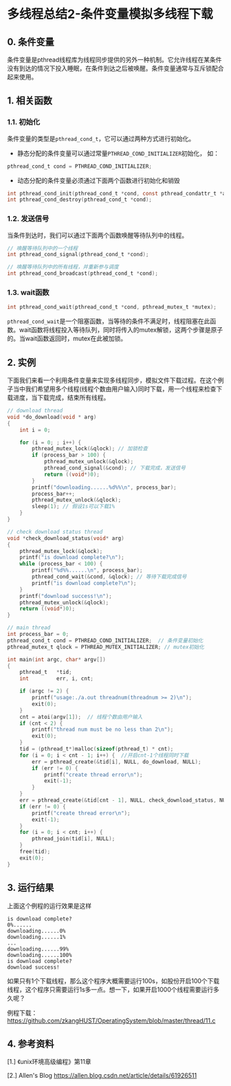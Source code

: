 # 多线程总结2-条件变量模拟多线程下载

## 0. 条件变量

条件变量是pthread线程库为线程同步提供的另外一种机制。它允许线程在某条件没有到达的情况下投入睡眠，在条件到达之后被唤醒。条件变量通常与互斥锁配合起来使用。

## 1. 相关函数

### 1.1. 初始化

条件变量的类型是`pthread_cond_t`，它可以通过两种方式进行初始化。

- 静态分配的条件变量可以通过常量`PTHREAD_COND_INITIALIZER`初始化， 如：

```C
pthread_cond_t cond = PTHREAD_COND_INITIALIZER;
```

- 动态分配的条件变量必须通过下面两个函数进行初始化和销毁

```C
int pthread_cond_init(pthread_cond_t *cond, const pthread_condattr_t *attr);
int pthread_cond_destroy(pthread_cond_t *cond);
```

### 1.2. 发送信号

当条件到达时，我们可以通过下面两个函数唤醒等待队列中的线程。

```C
// 唤醒等待队列中的一个线程
int pthread_cond_signal(pthread_cond_t *cond);

// 唤醒等待队列中的所有线程，并重新参与调度
int pthread_cond_broadcast(pthread_cond_t *cond);
```

### 1.3. wait函数

```C
int pthread_cond_wait(pthread_cond_t *cond, pthread_mutex_t *mutex);
```

`pthread_cond_wait`是一个阻塞函数，当等待的条件不满足时，线程阻塞在此函数。wait函数将线程投入等待队列，同时将传入的mutex解锁，这两个步骤是原子的。当wait函数返回时，mutex在此被加锁。

## 2. 实例

下面我们来看一个利用条件变量来实现多线程同步，模拟文件下载过程。在这个例子当中我们希望用多个线程(线程个数由用户输入)同时下载，用一个线程来检查下载进度，当下载完成，结束所有线程。

```C
// download thread
void *do_download(void * arg)
{
    int i = 0;

    for (i = 0; ; i++) {
        pthread_mutex_lock(&qlock); // 加锁检查
        if (process_bar > 100) {
            pthread_mutex_unlock(&qlock);
            pthread_cond_signal(&cond); // 下载完成，发送信号
            return ((void*)0);
        }
        printf("downloading......%d%%\n", process_bar);
        process_bar++;
        pthread_mutex_unlock(&qlock);
        sleep(1); // 假设1s可以下载1%
    }
}

// check download status thread
void *check_download_status(void* arg)
{
    pthread_mutex_lock(&qlock);
    printf("is download complete?\n");
    while (process_bar < 100) {
        printf("%d%%......\n", process_bar);
        pthread_cond_wait(&cond, &qlock); // 等待下载完成信号
        printf("is download complete?\n");
    }
    printf("download success!\n");
    pthread_mutex_unlock(&qlock);
    return ((void*)0);
}

// main thread
int process_bar = 0;
pthread_cond_t cond = PTHREAD_COND_INITIALIZER;  // 条件变量初始化
pthread_mutex_t qlock = PTHREAD_MUTEX_INITIALIZER; // mutex初始化

int main(int argc, char* argv[])
{
    pthread_t   *tid;
    int         err, i, cnt;

    if (argc != 2) {
        printf("usage:./a.out threadnum(threadnum >= 2)\n");
        exit(0);
    }
    cnt = atoi(argv[1]);  // 线程个数由用户输入
    if (cnt < 2) {
        printf("thread num must be no less than 2\n");
        exit(0);
    }
    tid = (pthread_t*)malloc(sizeof(pthread_t) * cnt);
    for (i = 0; i < cnt - 1; i++) {  //开启cnt-1个线程同时下载
        err = pthread_create(&tid[i], NULL, do_download, NULL);
        if (err != 0) {
            printf("create thread error\n");
            exit(-1);
        }
    }
    err = pthread_create(&tid[cnt - 1], NULL, check_download_status, NULL); // 开启检查线程
    if (err != 0) {
        printf("create thread error\n");
        exit(-1);
    }
    for (i = 0; i < cnt; i++) {
        pthread_join(tid[i], NULL);
    }
    free(tid);
    exit(0);
}
```

## 3. 运行结果

上面这个例程的运行效果是这样

```
is download complete?
0%......
downloading......0%
downloading......1%
...
downloading......99%
downloading......100%
is download complete?
download success!
```

如果只有1个下载线程，那么这个程序大概需要运行100s，如股份开启100个下载线程，这个程序只需要运行1s多一点。想一下，如果开启1000个线程需要运行多久呢？

例程下载：https://github.com/zkangHUST/OperatingSystem/blob/master/thread/11.c

## 4. 参考资料

[1.] 《unix环境高级编程》第11章

[2.] Allen's Blog https://allen.blog.csdn.net/article/details/61926511
